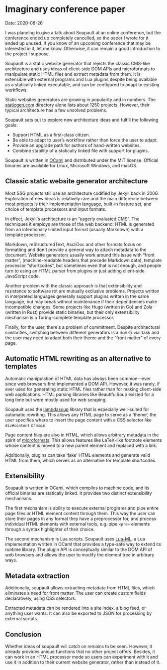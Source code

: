 <h1 id="post-title">Imaginary conference paper</h1>

<p>Date: <time id="post-date">2020-08-26</time> </p>

<p id="post-excerpt">
I was planning to give a talk about Soupault at an online conference, but the conference ended up completely cancelled, so the paper I wrote for it ended up unused.
If you know of an upcoming conference that may be interested in it, let me know. Otherwise, it can remain a good introduction to the project I suppose.
</p>

Soupault is a static website generator that rejects the classic CMS-like architecture and uses ideas of client-side DOM APIs and microformats to manipulate static HTML files and extract metadata from them.
It is extensible with external programs and Lua plugins despite being available as a statically linked executable, and can be configured to adapt to existing workflows.

Static websites generators are growing in popularity and in numbers. The  [staticgen.com](https://staticgen.com/) directory alone lists about 1250 projects. However, their typical architecture has a few unsolved problems.

Soupault sets out to explore new architecture ideas and fulfill the following goals:

* Support HTML as a first-class citizen.
* Be able to adapt to user’s workflow rather than force the user to adapt.
* Provide an upgrade path for authors of hand-written websites.
* Combine stability of a statically linked file with support for plugins.

Soupault is written in [OCaml](https://ocaml.org) and distributed under the MIT license. Official binaries are available for Linux, Microsoft Windows, and macOS.

## Classic static website generator architecture

Most SSG projects still use an architecture codified by Jekyll back in 2006. Exploration of new ideas is relatively rare and the main difference between most projects is their implementation language, built-in feature set, and choice of template processors and input formats.

In effect, Jekyll's architecture is an “eagerly evaluated CMS”. The techniques it employs are those of the web backend: HTML is generated from an intentionally limited input format (usually Markdown) with a template processor.

Markdown, reStructuredText, AsciiDoc and other formats focus on formatting and don't provide a general way to attach metadata to the document. Website generators usually work around this issue with “front matter”, (machine-readable headers that precede Markdown data), template processor “shortcodes”, but sometimes even that is not enough, and people turn to using an HTML parser from plugins or just adding client-side JavaScript code.

Another problem with the classic approach is that extensibility and resistance to software rot are mutually exclusive problems. Projects written in interpreted languages generally support plugins written in the same language, but may break without maintenance if their dependencies make incompatible changes. Some projects like Hugo (written in Go) and Zola (written in Rust) provide static binaries, but their only extensibility mechanism is a Turing-complete template processor.

Finally, for the user, there's a problem of commitment. Despite architectural similarities, switching between different generators is a non-trivial task and the user may need to adapt both their theme and the “front matter” of every page.

## Automatic HTML rewriting as an alternative to templates

Automatic manipulation of HTML data has always been common—ever since web browsers first implemented a DOM API. However, it was rarely, if ever used for generating static HTML files rather than for making client-side web applications. HTML parsing libraries like BeautifulSoup existed for a long time but were mostly used for web scraping.

Soupault uses the [lambdasoup](https://github.com/aantron/lambdasoup) library that is especially well-suited for automatic rewriting. This allows any HTML page to serve as a ‘theme’, the user specifies where to insert the page content with a CSS selector like `div#content` or `main`.

Page content files are also in HTML, which allows arbitrary metadata in the spirit of [microformats](http://microformats.org). This allows features like LaTeX-like footnote elements whose content is moved to a new parent element and replaced with a link.

Additionally, plugins can take ‘fake’ HTML elements and generate valid HTML from them, which serves as an alternative for template shortcodes.

## Extensibility

Soupault is written in OCaml, which compiles to machine code, and its official binaries are statically linked. It provides two distinct extensibility mechanisms.

The first mechanism is ability to execute external programs and pipe entire page files or HTML element content through them. This way the user can store their pages in any format they have a preprocessor for, and process individual HTML elements with external tools, e.g. pipe `<pre>` elements through a syntax highlighter of their choice.

The second mechanism is Lua scripts. Soupault uses [Lua-ML](https://github.com/lindig/lua-ml), a Lua implementation written in OCaml that provides a type-safe way to extend its runtime library. The plugin API is conceptually similar to the DOM API of web browsers and allows the user to modify the element tree in arbitrary ways.

## Metadata extraction

Additionally, soupault allows extracting metadata from HTML files, which eliminates a need for front matter. The user can create custom fields declaratively, using CSS selectors.

Extracted metadata can be rendered into a site index, a blog feed, or anything user wants. It can also be exported to JSON for processing by external scripts.

## Conclusion

Whether ideas of soupault will catch on remains to be seen. However, it  already provides unique functions that no other project offers. Besides, it can work in an HTML processor mode so users can experiment with it and use it in addition to their current website generator, rather than instead of it.

